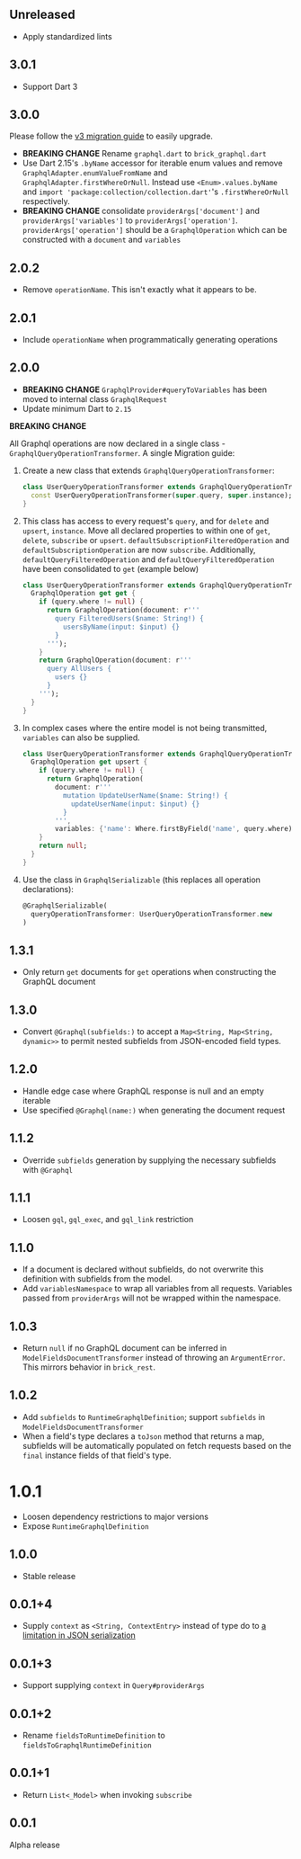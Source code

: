 ## Unreleased

* Apply standardized lints

## 3.0.1

* Support Dart 3

## 3.0.0

Please follow the [v3 migration guide](https://github.com/GetDutchie/brick/issues/325) to easily upgrade.

* **BREAKING CHANGE** Rename `graphql.dart` to `brick_graphql.dart`
* Use Dart 2.15's `.byName` accessor for iterable enum values and remove `GraphqlAdapter.enumValueFromName` and `GraphqlAdapter.firstWhereOrNull`. Instead use `<Enum>.values.byName` and `import 'package:collection/collection.dart'`'s `.firstWhereOrNull` respectively.
* **BREAKING CHANGE** consolidate `providerArgs['document']` and `providerArgs['variables']` to `providerArgs['operation']`. `providerArgs['operation']` should be a `GraphqlOperation` which can be constructed with a `document` and `variables`

## 2.0.2

* Remove `operationName`. This isn't exactly what it appears to be.

## 2.0.1

* Include `operationName` when programmatically generating operations

## 2.0.0

* **BREAKING CHANGE** `GraphqlProvider#queryToVariables` has been moved to internal class `GraphqlRequest`
* Update minimum Dart to `2.15`

**BREAKING CHANGE**

All Graphql operations are now declared in a single class - `GraphqlQueryOperationTransformer`. A single  Migration guide:

1. Create a new class that extends `GraphqlQueryOperationTransformer`:
    ```dart
    class UserQueryOperationTransformer extends GraphqlQueryOperationTransformer {
      const UserQueryOperationTransformer(super.query, super.instance);
    }
    ```
1. This class has access to every request's `query`, and for `delete` and `upsert`, `instance`. Move all declared properties to within one of `get`, `delete`, `subscribe` or `upsert`. `defaultSubscriptionFilteredOperation` and `defaultSubscriptionOperation` are now `subscribe`. Additionally, `defaultQueryFilteredOperation` and `defaultQueryFilteredOperation` have been consolidated to `get` (example below)
    ```dart
    class UserQueryOperationTransformer extends GraphqlQueryOperationTransformer {
      GraphqlOperation get get {
        if (query.where != null) {
          return GraphqlOperation(document: r'''
            query FilteredUsers($name: String!) {
              usersByName(input: $input) {}
            }
          ''');
        }
        return GraphqlOperation(document: r'''
          query AllUsers {
            users {}
          }
        ''');
      }
    }
    ```
1. In complex cases where the entire model is not being transmitted, `variables` can also be supplied.
    ```dart
    class UserQueryOperationTransformer extends GraphqlQueryOperationTransformer {
      GraphqlOperation get upsert {
        if (query.where != null) {
          return GraphqlOperation(
            document: r'''
              mutation UpdateUserName($name: String!) {
                updateUserName(input: $input) {}
              }
            ''',
            variables: {'name': Where.firstByField('name', query.where)});
        }
        return null;
      }
    }
    ```
1. Use the class in `GraphqlSerializable` (this replaces all operation declarations):
    ```dart
    @GraphqlSerializable(
      queryOperationTransformer: UserQueryOperationTransformer.new
    )
    ```

## 1.3.1

* Only return `get` documents for `get` operations when constructing the GraphQL document

## 1.3.0

* Convert `@Graphql(subfields:)` to accept a `Map<String, Map<String, dynamic>>` to permit nested subfields from JSON-encoded field types.

## 1.2.0

* Handle edge case where GraphQL response is null and an empty iterable
* Use specified `@Graphql(name:)` when generating the document request

## 1.1.2

* Override `subfields` generation by supplying the necessary subfields with `@Graphql`

## 1.1.1

* Loosen `gql`, `gql_exec`, and `gql_link` restriction

## 1.1.0

* If a document is declared without subfields, do not overwrite this definition with subfields from the model.
* Add `variablesNamespace` to wrap all variables from all requests. Variables passed from `providerArgs` will not be wrapped within the namespace.

## 1.0.3

* Return `null` if no GraphQL document can be inferred in `ModelFieldsDocumentTransformer` instead of throwing an `ArgumentError`. This mirrors behavior in `brick_rest`.

## 1.0.2

* Add `subfields` to `RuntimeGraphqlDefinition`; support `subfields` in `ModelFieldsDocumentTransformer`
* When a field's type declares a `toJson` method that returns a map, subfields will be automatically populated on fetch requests based on the `final` instance fields of that field's type.

# 1.0.1

* Loosen dependency restrictions to major versions
* Expose `RuntimeGraphqlDefinition`

## 1.0.0

* Stable release

## 0.0.1+4

* Supply `context` as `<String, ContextEntry>` instead of type do to [a limitation in JSON serialization](https://stackoverflow.com/a/70538460)

## 0.0.1+3

* Support supplying `context` in `Query#providerArgs`

## 0.0.1+2

* Rename `fieldsToRuntimeDefinition` to `fieldsToGraphqlRuntimeDefinition`

## 0.0.1+1

* Return `List<_Model>` when invoking `subscribe`

## 0.0.1

Alpha release

